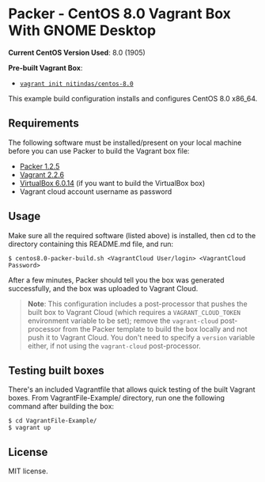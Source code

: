 # Packer - CentOS 8.0 Vagrant Box With GNOME Desktop

**Current CentOS Version Used**: 8.0 (1905)

**Pre-built Vagrant Box**:

  - [`vagrant init nitindas/centos-8.0`](https://app.vagrantup.com/nitindas/boxes/centos-8.0)

This example build configuration installs and configures CentOS 8.0 x86_64.

## Requirements

The following software must be installed/present on your local machine before you can use Packer to build the Vagrant box file:

  - [Packer 1.2.5](http://www.packer.io/)
  - [Vagrant 2.2.6](http://vagrantup.com/)
  - [VirtualBox 6.0.14](https://www.virtualbox.org/) (if you want to build the VirtualBox box)
  - Vagrant cloud account username as password

## Usage

Make sure all the required software (listed above) is installed, then cd to the directory containing this README.md file, and run:

    $ centos8.0-packer-build.sh <VagrantCloud User/login> <VagrantCloud Password>

After a few minutes, Packer should tell you the box was generated successfully, and the box was uploaded to Vagrant Cloud.

> **Note**: This configuration includes a post-processor that pushes the built box to Vagrant Cloud (which requires a `VAGRANT_CLOUD_TOKEN` environment variable to be set); remove the `vagrant-cloud` post-processor from the Packer template to build the box locally and not push it to Vagrant Cloud. You don't need to specify a `version` variable either, if not using the `vagrant-cloud` post-processor.

## Testing built boxes

There's an included Vagrantfile that allows quick testing of the built Vagrant boxes. From VagrantFile-Example/ directory, run one the following command after building the box:

    $ cd VagrantFile-Example/
    $ vagrant up

## License

MIT license.